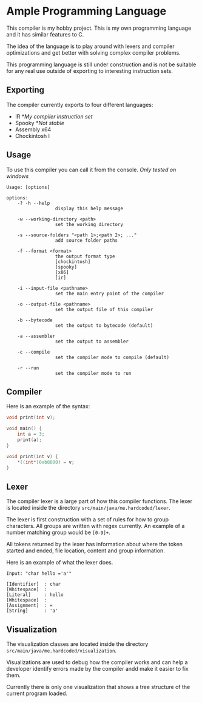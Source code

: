 # Ample Programming Language
This compiler is my hobby project. This is my own programming language and it has similar features to C.

The idea of the language is to play around with lexers and compiler optimizations and get better with solving complex compiler problems.

This programming language is still under construction and is not be suitable for any real use outside of exporting to interesting instruction sets.

## Exporting
The compiler currently exports to four different languages:
* IR **My compiler instruction set*
* Spooky **Not stable*
* Assembly x64
* Chockintosh I

## Usage
To use this compiler you can call it from the console. *Only tested on windows*

```
Usage: [options]

options:
    -? -h --help
                  display this help message

    -w --working-directory <path>
                  set the working directory

    -s --source-folders "<path 1>;<path 2>; ..."
                  add source folder paths

    -f --format <format>
                  the output format type
                  [chockintosh]
                  [spooky]
                  [x86]
                  [ir]

    -i --input-file <pathname>
                  set the main entry point of the compiler

    -o --output-file <pathname>
                  set the output file of this compiler

    -b --bytecode
                  set the output to bytecode (default)

    -a --assembler
                  set the output to assembler

    -c --compile
                  set the compiler mode to compile (default)

    -r --run
                  set the compiler mode to run

```

## Compiler

Here is an example of the syntax:

```c
void print(int v);

void main() {
    int a = 3;
    print(a);
}

void print(int v) {
    *((int*)0xb8000) = v;
}
```


## Lexer
The compiler lexer is a large part of how this compiler functions. The lexer is located inside the directory `src/main/java/me.hardcoded/lexer`.

The lexer is first construction with a set of rules for how to group characters. All groups are written with regex currently.
An example of a number matching group would be `[0-9]+`.

All tokens returned by the lexer has information about where the token started and ended, file location, content and group information.

Here is an example of what the lexer does.
```
Input: "char hello ='a'"

[Identifier]  : char
[Whitespace]  :
[Literal]     : hello
[Whitespace]  :
[Assignment]  : =
[String]      : 'a'
```

## Visualization
The visualization classes are located inside the directory `src/main/java/me.hardcoded/visualization`.

Visualizations are used to debug how the compiler works and can help a developer identify errors made by the compiler andd make it easier to fix them.

Currently there is only one visualization that shows a tree structure of the current program loaded.
